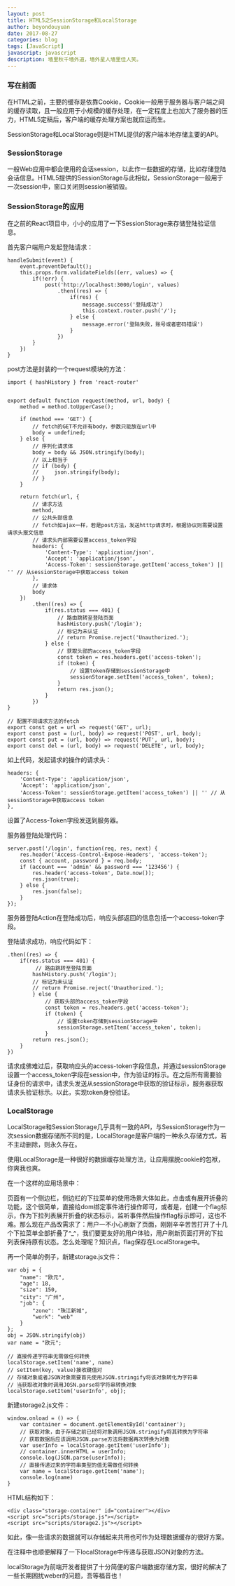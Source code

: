 ```yaml
---
layout: post
title: HTML5之SessionStorage和LocalStorage
author: beyondouyuan
date: 2017-08-27
categories: blog
tags: [JavaScript]
javascript: javascript
description: 墙里秋千墙外道，墙外星人墙里佳人笑。
---
```


### 写在前面

在HTML之前，主要的缓存是依靠Cookie，Cookie一般用于服务器与客户端之间的缓存读取，且一般应用于小规模的缓存处理，在一定程度上也加大了服务器的压力，HTML5定稿后，客户端的缓存处理方案也就应运而生。

SessionStorage和LocalStorage则是HTML提供的客户端本地存储主要的API。

### SessionStorage


一般Web应用中都会使用的会话session，以此作一些数据的存储，比如存储登陆会话信息。HTML5提供的SessionStorage与此相似，SessionStorage一般用于一次session中，窗口关闭则session被销毁。

### SessionStorage的应用

在之前的React项目中，小小的应用了一下SessionStorage来存储登陆验证信息。

首先客户端用户发起登陆请求：

    handleSubmit(event) {
        event.preventDefault();
        this.props.form.validateFields((err, values) => {
            if(!err) {
                post('http://localhost:3000/login', values)
                    .then((res) => {
                        if(res) {
                            message.success('登陆成功')
                            this.context.router.push('/');
                        } else {
                            message.error('登陆失败，账号或者密码错误')
                        }
                    })
            }
        })
    }

post方法是封装的一个request模块的方法：

    import { hashHistory } from 'react-router'


    export default function request(method, url, body) {
        method = method.toUpperCase();

        if (method === 'GET') {
            // fetch的GET不允许有body，参数只能放在url中
            body = undefined;
        } else {
            // 序列化请求体
            body = body && JSON.stringify(body);
            // 以上相当于
            // if (body) {
            //     json.stringify(body);
            // }
        }

        return fetch(url, {
            // 请求方法
            method,
            // 公共头部信息
            // fetch如ajax一样，若是post方法，发送htttp请求时，根据协议则需要设置请求头报文信息
            // 请求头内部需要设置access_token字段
            headers: {
                'Content-Type': 'application/json',
                'Accept': 'application/json',
                'Access-Token': sessionStorage.getItem('access_token') || '' // 从sessionStorage中获取access token
            },
            // 请求体
            body
        })
            .then((res) => {
                if(res.status === 401) {
                    // 路由跳转至登陆页面
                    hashHistory.push('/login');
                    // 标记为未认证
                    // return Promise.reject('Unauthorized.');
                } else {
                    // 获取头部的access_token字段
                    const token = res.headers.get('access-token');
                    if (token) {
                        // 设置token存储到sessionStorage中
                        sessionStorage.setItem('access_token', token);
                    }
                    return res.json();
                }
            })
    }

    // 配置不同请求方法的fetch
    export const get = url => request('GET', url);
    export const post = (url, body) => request('POST', url, body);
    export const put = (url, body) => request('PUT', url, body);
    export const del = (url, body) => request('DELETE', url, body);

如上代码，发起请求的操作的请求头：

    headers: {
        'Content-Type': 'application/json',
        'Accept': 'application/json',
        'Access-Token': sessionStorage.getItem('access_token') || '' // 从sessionStorage中获取access token
    },

设置了Access-Token字段发送到服务器。

服务器登陆处理代码：

    server.post('/login', function(req, res, next) {
        res.header('Access-Control-Expose-Headers', 'access-token');
        const { account, password } = req.body;
        if (account === 'admin' && password === '123456') {
            res.header('access-token', Date.now());
            res.json(true);
        } else {
            res.json(false);
        }
    });

服务器登陆Action在登陆成功后，响应头部返回的信息包括一个access-token字段。

登陆请求成功，响应代码如下：

    .then((res) => {
        if(res.status === 401) {
             // 路由跳转至登陆页面
            hashHistory.push('/login');
            // 标记为未认证
            // return Promise.reject('Unauthorized.');
            } else {
                // 获取头部的access_token字段
                const token = res.headers.get('access-token');
                if (token) {
                    // 设置token存储到sessionStorage中
                    sessionStorage.setItem('access_token', token);
                }
            return res.json();
        }
    })

请求成佛难过后，获取响应头的access-token字段信息，并通过sessionStorage设置一个access_token字段在session中，作为验证的标示。在之后所有需要验证身份的请求中，请求头发送从sessionStorage中获取的验证标示，服务器获取请求头验证标示。以此，实现token身份验证。


### LocalStorage

LocalStorage和SessionStorage几乎具有一致的API，与SessionStorage作为一次session数据存储所不同的是，LocalStorage是客户端的一种永久存储方式，若不主动删除，则永久存在。

使用LocalStorage是一种很好的数据缓存处理方法，让应用摆脱cookie的包袱，你爽我也爽。

在一个这样的应用场景中：

页面有一个侧边栏，侧边栏的下拉菜单的使用场景大体如此，点击或有展开折叠的功能，这个很简单，直接给dom绑定事件进行操作即可，或者是，创建一个flag标示，作为下拉列表展开折叠的状态标示，监听事件然后操作flag标示即可，这也不难。那么现在产品改需求了：用户一不小心刷新了页面，刚刚辛辛苦苦打开了十几个下拉菜单全部折叠了^_^，我们要更友好的用户体验，用户刷新页面打开的下拉列表保持原有状态。怎么处理呢？知识点，flag保存在LocalStorage中。

再一个简单的例子，新建storage.js文件：

    var obj = {
        "name": "欧元",
        "age": 18,
        "size": 150,
        "city": "广州",
        "job": {
            "zone": "珠江新城",
            "work": "web"
        }
    };
    obj = JSON.stringify(obj)
    var name = "欧元";

    // 直接传递字符串无需做任何转换
    localStorage.setItem('name', name)
    // setItem(key, value)接收键值对
    // 存储对象或者JSON对象需要首先使用JSON.stringify将该对象转化为字符串
    // 当获取改对象时调用JOSN.parse将字符串转换对象
    localStorage.setItem('userInfo', obj);

新建storage2.js文件：

    window.onload = () => {
        var container = document.getElementById('container');
        // 获取对象，由于存储之前已经将对象调用JSON.stringify将其转换为字符串
        // 获取数据后应该调用JSON.parse方法将数据再次转换为对象
        var userInfo = localStorage.getItem('userInfo');
        // container.innerHTML = userInfo;
        console.log(JSON.parse(userInfo));
        // 直接传递过来的字符串类型的值无需做任何转换
        var name = localStorage.getItem('name');
        console.log(name)
    }


HTML结构如下：

    <div class="storage-container" id="container"></div>
    <script src="scripts/storage.js"></script>
    <script src="scripts/storage2.js"></script>


如此，像一些请求的数据就可以存储起来共用也可作为处理数据缓存的很好方案。

在注释中也顺便解释了一下localStorage中传递与获取JSON对象的方法。

localStorage为前端开发者提供了十分简便的客户端数据存储方案，很好的解决了一些长期困扰weber的问题，吾等福音也！



